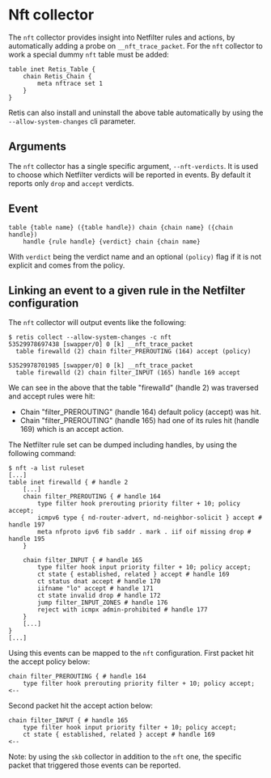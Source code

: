 # Nft collector

The `nft` collector provides insight into Netfilter rules and actions, by
automatically adding a probe on `__nft_trace_packet`. For the `nft` collector to
work a special dummy `nft` table must be added:

```none
table inet Retis_Table {
    chain Retis_Chain {
        meta nftrace set 1
    }
}
```

Retis can also install and uninstall the above table automatically by using the
`--allow-system-changes` cli parameter.

## Arguments

The `nft` collector has a single specific argument, `--nft-verdicts`. It is used
to choose which Netfilter verdicts will be reported in events. By default it
reports only `drop` and `accept` verdicts.

## Event

```none
table {table name} ({table handle}) chain {chain name} ({chain handle})
    handle {rule handle} {verdict} chain {chain name}
```

With `verdict` being the verdict name and an optional `(policy)` flag if it is
not explicit and comes from the policy.

## Linking an event to a given rule in the Netfilter configuration

The `nft` collector will output events like the following:

```none
$ retis collect --allow-system-changes -c nft
53529978697438 [swapper/0] 0 [k] __nft_trace_packet
  table firewalld (2) chain filter_PREROUTING (164) accept (policy)

53529978701985 [swapper/0] 0 [k] __nft_trace_packet
  table firewalld (2) chain filter_INPUT (165) handle 169 accept
```

We can see in the above that the table "firewalld" (handle 2) was traversed and
accept rules were hit:

- Chain "filter_PREROUTING" (handle 164) default policy (accept) was hit.
- Chain "filter_PREROUTING" (handle 165) had one of its rules hit (handle 169)
  which is an accept action.

The Netfilter rule set can be dumped including handles, by using the following
command:

```none
$ nft -a list ruleset
[...]
table inet firewalld { # handle 2
    [...]
	chain filter_PREROUTING { # handle 164
		type filter hook prerouting priority filter + 10; policy accept;
		icmpv6 type { nd-router-advert, nd-neighbor-solicit } accept # handle 197
		meta nfproto ipv6 fib saddr . mark . iif oif missing drop # handle 195
	}

	chain filter_INPUT { # handle 165
		type filter hook input priority filter + 10; policy accept;
		ct state { established, related } accept # handle 169
		ct status dnat accept # handle 170
		iifname "lo" accept # handle 171
		ct state invalid drop # handle 172
		jump filter_INPUT_ZONES # handle 176
		reject with icmpx admin-prohibited # handle 177
	}
    [...]
}
[...]
```

Using this events can be mapped to the `nft` configuration. First packet hit
the accept policy below:

```none
chain filter_PREROUTING { # handle 164
	type filter hook prerouting priority filter + 10; policy accept;    <--

```

Second packet hit the accept action below:

```none
chain filter_INPUT { # handle 165
	type filter hook input priority filter + 10; policy accept;
	ct state { established, related } accept # handle 169               <--
```

Note: by using the `skb` collector in addition to the `nft` one, the specific
packet that triggered those events can be reported.

